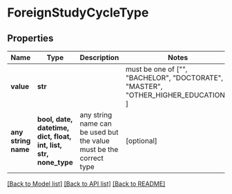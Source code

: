 # ForeignStudyCycleType


## Properties
Name | Type | Description | Notes
------------ | ------------- | ------------- | -------------
**value** | **str** |  |  must be one of ["", "BACHELOR", "DOCTORATE", "MASTER", "OTHER_HIGHER_EDUCATION", ]
**any string name** | **bool, date, datetime, dict, float, int, list, str, none_type** | any string name can be used but the value must be the correct type | [optional]

[[Back to Model list]](../README.md#documentation-for-models) [[Back to API list]](../README.md#documentation-for-api-endpoints) [[Back to README]](../README.md)


